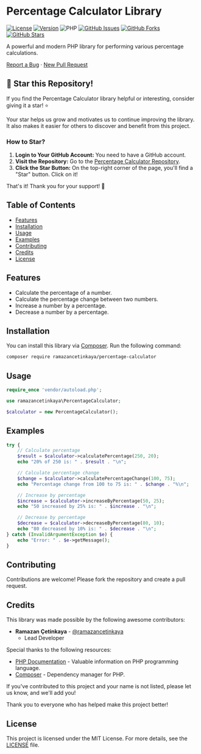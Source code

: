 # Percentage Calculator Library

[![License](https://img.shields.io/badge/license-MIT-blue.svg)](LICENSE)
[![Version](https://img.shields.io/badge/version-1.0.0-green.svg)](https://github.com/ramazancetinkaya/percentage-calculator)
![PHP](https://img.shields.io/badge/php-%3E%3D%208.0-8892BF.svg)
[![GitHub Issues](https://img.shields.io/github/issues/ramazancetinkaya/percentage-calculator.svg)](https://github.com/ramazancetinkaya/percentage-calculator/issues)
[![GitHub Forks](https://img.shields.io/github/forks/ramazancetinkaya/percentage-calculator.svg)](https://github.com/ramazancetinkaya/percentage-calculator/network)
[![GitHub Stars](https://img.shields.io/github/stars/ramazancetinkaya/percentage-calculator.svg)](https://github.com/ramazancetinkaya/percentage-calculator/stargazers)

A powerful and modern PHP library for performing various percentage calculations.

<a href="https://github.com/ramazancetinkaya/percentage-calculator/issues">Report a Bug</a>
·
<a href="https://github.com/ramazancetinkaya/percentage-calculator/pulls">New Pull Request</a>

## 🌟 Star this Repository!

If you find the Percentage Calculator library helpful or interesting, consider giving it a star! ⭐️

Your star helps us grow and motivates us to continue improving the library. It also makes it easier for others to discover and benefit from this project.

### How to Star?

1. **Login to Your GitHub Account:** You need to have a GitHub account.
2. **Visit the Repository:** Go to the [Percentage Calculator Repository](https://github.com/ramazancetinkaya/percentage-calculator).
3. **Click the Star Button:** On the top-right corner of the page, you'll find a "Star" button. Click on it!

That's it! Thank you for your support! 🚀

## Table of Contents

- [Features](#features)
- [Installation](#installation)
- [Usage](#usage)
- [Examples](#examples)
- [Contributing](#contributing)
- [Credits](#credits)
- [License](#license)

## Features

- Calculate the percentage of a number.
- Calculate the percentage change between two numbers.
- Increase a number by a percentage.
- Decrease a number by a percentage.

## Installation

You can install this library via [Composer](https://getcomposer.org/). Run the following command:

```bash
composer require ramazancetinkaya/percentage-calculator
```

## Usage

```php
require_once 'vendor/autoload.php';

use ramazancetinkaya\PercentageCalculator;

$calculator = new PercentageCalculator();
```

## Examples

```php
try {
    // Calculate percentage
    $result = $calculator->calculatePercentage(250, 20);
    echo "20% of 250 is: " . $result . "\n";

    // Calculate percentage change
    $change = $calculator->calculatePercentageChange(100, 75);
    echo "Percentage change from 100 to 75 is: " . $change . "%\n";

    // Increase by percentage
    $increase = $calculator->increaseByPercentage(50, 25);
    echo "50 increased by 25% is: " . $increase . "\n";

    // Decrease by percentage
    $decrease = $calculator->decreaseByPercentage(80, 10);
    echo "80 decreased by 10% is: " . $decrease . "\n";
} catch (InvalidArgumentException $e) {
    echo "Error: " . $e->getMessage();
}
```

## Contributing

Contributions are welcome! Please fork the repository and create a pull request.

## Credits

This library was made possible by the following awesome contributors:

- **Ramazan Çetinkaya** - [@ramazancetinkaya](https://github.com/ramazancetinkaya)
  - Lead Developer

Special thanks to the following resources:

- [PHP Documentation](https://www.php.net/docs.php) - Valuable information on PHP programming language.
- [Composer](https://getcomposer.org/) - Dependency manager for PHP.

If you've contributed to this project and your name is not listed, please let us know, and we'll add you!

Thank you to everyone who has helped make this project better!

## License

This project is licensed under the MIT License. For more details, see the [LICENSE](LICENSE) file.

